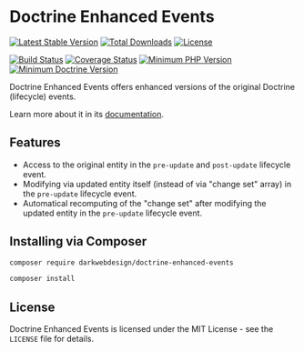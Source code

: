 # Doctrine Enhanced Events

[![Latest Stable Version](https://poser.pugx.org/darkwebdesign/doctrine-enhanced-events/v/stable?format=flat)](https://packagist.org/packages/darkwebdesign/doctrine-enhanced-events)
[![Total Downloads](https://poser.pugx.org/darkwebdesign/doctrine-enhanced-events/downloads?format=flat)](https://packagist.org/packages/darkwebdesign/doctrine-enhanced-events)
[![License](https://poser.pugx.org/darkwebdesign/doctrine-enhanced-events/license?format=flat)](https://packagist.org/packages/darkwebdesign/doctrine-enhanced-events)

[![Build Status](https://travis-ci.org/darkwebdesign/doctrine-enhanced-events.svg?branch=2.4)](https://travis-ci.org/darkwebdesign/doctrine-enhanced-events?branch=2.4)
[![Coverage Status](https://codecov.io/gh/darkwebdesign/doctrine-enhanced-events/branch/2.4/graph/badge.svg)](https://codecov.io/gh/darkwebdesign/doctrine-enhanced-events)
[![Minimum PHP Version](https://img.shields.io/badge/php-%3E%3D%205.3-777BB3.svg)](https://php.net/)
[![Minimum Doctrine Version](https://img.shields.io/badge/doctrine-%3E%3D%202.4-2E6BC8.svg)](http://www.doctrine-project.org/)

Doctrine Enhanced Events offers enhanced versions of the original Doctrine (lifecycle) events.

Learn more about it in its [documentation](https://github.com/darkwebdesign/doctrine-enhancement-pack/blob/2.4/doc/reference/events/index.md).

## Features

* Access to the original entity in the `pre-update` and `post-update` lifecycle event.
* Modifying via updated entity itself (instead of via "change set" array) in the `pre-update` lifecycle event.
* Automatical recomputing of the "change set" after modifying the updated entity in the `pre-update` lifecycle event.

## Installing via Composer

```bash
composer require darkwebdesign/doctrine-enhanced-events
```

```bash
composer install
```

## License

Doctrine Enhanced Events is licensed under the MIT License - see the `LICENSE` file for details.
